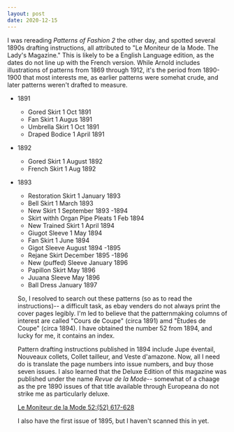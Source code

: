 ```yaml
---
layout: post
date: 2020-12-15
---
```


I was rereading *Patterns of Fashion 2* the other day, and spotted several 1890s drafting instructions, all attributed to "Le Moniteur de la Mode. The Lady's Magazine." This is likely to be a English Language edition, as the dates do not line up with the French version. While Arnold includes illustrations of patterns from 1869 through 1912, it's the period from 1890-1900 that most interests me, as earlier patterns were somehat crude, and later patterns weren't drafted to measure.



- 1891
	- Gored Skirt 1 Oct 1891
	- Fan Skirt 1 Augus 1891
	- Umbrella Skirt 1 Oct 1891
	- Draped Bodice 1 April 1891
- 1892	
	- Gored Skirt 1 August 1892
	- French Skirt 1 Aug 1892
- 1893	
	- Restoration Skirt 1 January 1893
	- Bell Skirt 1 March 1893
	- New Skirt 1 September 1893
-1894	
	- Skirt withh Organ Pipe Pleats 1 Feb 1894
	- New Trained Skirt 1 April 1894
	- Giugot Sleeve 1 May 1894
	- Fan Skirt 1 June 1894
	- Gigot Sleeve August 1894
-1895	
	- Rejane Skirt December 1895
-1896	
	- New (puffed) Sleeve January 1896
	- Papillon Skirt May 1896
	- Juuana Sleeve May 1896
	- Ball Dress January 1897
	
	So, I resolved to search out these patterns (so as to read the instructions)-- a difficult task, as ebay venders do not always print the cover pages legibly. I'm led to believe that the patternmaking columns of interest are called  "Cours de Coupe"  (circa 1891) amd "Ètudes de Coupe" (circa 1894). I have obtained the number 52 from 1894, and lucky for me, it contains an index. 
	
	Pattern drafting instructions published in 1894 include Jupe éventail, Nouveaux collets, Collet tailleur, and Veste d'amazone. Now, all I need do is translate the page numbers into issue numbers, and buy those seven issues. I also learned that the Deluxe Edition of this magazine was published under the name *Revue de la Mode*-- somewhat of a chaage as the pre 1890 issues of that title available through Europeana do not strike me as particularly deluxe. 
	
	[Le Moniteur de la Mode 52:(52) 617-628](https://archive.org/details/moniteur52-1894_202012)
	
	I also have the first issue of 1895, but I haven't scanned this in yet.
	
